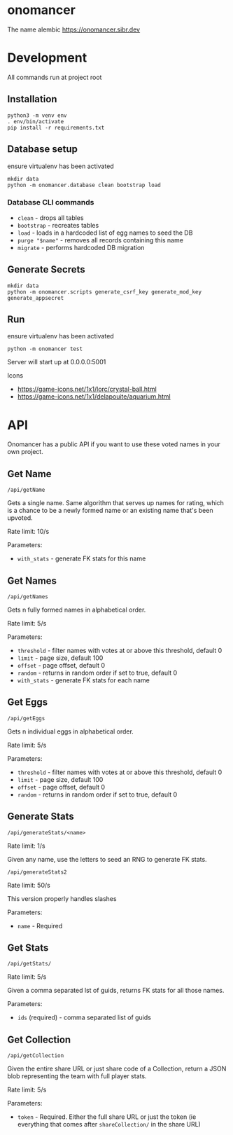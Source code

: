 # onomancer
The name alembic https://onomancer.sibr.dev

# Development
All commands run at project root

## Installation
```
python3 -m venv env
. env/bin/activate
pip install -r requirements.txt
```

## Database setup
ensure virtualenv has been activated
```
mkdir data
python -m onomancer.database clean bootstrap load
```

### Database CLI commands
* `clean` - drops all tables
* `bootstrap` - recreates tables
* `load` - loads in a hardcoded list of egg names to seed the DB
* `purge "$name"` - removes all records containing this name
* `migrate` - performs hardcoded DB migration

## Generate Secrets
```
mkdir data
python -m onomancer.scripts generate_csrf_key generate_mod_key generate_appsecret
```

## Run
ensure virtualenv has been activated
```
python -m onomancer test
```
Server will start up at 0.0.0.0:5001

Icons
* https://game-icons.net/1x1/lorc/crystal-ball.html
* https://game-icons.net/1x1/delapouite/aquarium.html

# API
Onomancer has a public API if you want to use these voted names in your own project.

## Get Name

`/api/getName`

Gets a single name. Same algorithm that serves up names for rating, which is a chance to be a newly formed name or an existing name that's been upvoted.

Rate limit: 10/s

Parameters:
* `with_stats` - generate FK stats for this name


## Get Names

`/api/getNames`

Gets n fully formed names in alphabetical order.

Rate limit: 5/s

Parameters:
* `threshold` - filter names with votes at or above this threshold, default 0
* `limit` - page size, default 100
* `offset` - page offset, default 0
* `random` - returns in random order if set to true, default 0
* `with_stats` - generate FK stats for each name

## Get Eggs

`/api/getEggs`

Gets n individual eggs in alphabetical order.

Rate limit: 5/s

Parameters:
* `threshold` - filter names with votes at or above this threshold, default 0
* `limit` - page size, default 100
* `offset` - page offset, default 0
* `random` - returns in random order if set to true, default 0

## Generate Stats

`/api/generateStats/<name>`

Rate limit: 1/s

Given any name, use the letters to seed an RNG to generate FK stats.

`/api/generateStats2`

Rate limit: 50/s

This version properly handles slashes

Parameters:
* `name` - Required


## Get Stats

`/api/getStats/`

Rate limit: 5/s

Given a comma separated lst of guids, returns FK stats for all those names.

Parameters:
* `ids` (required) - comma separated list of guids

## Get Collection

`/api/getCollection`

Given the entire share URL or just share code of a Collection, return a JSON blob representing the team with full player stats.

Rate limit: 5/s

Parameters:
* `token` - Required. Either the full share URL or just the token (ie everything that comes after `shareCollection/` in the share URL)
